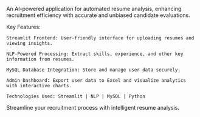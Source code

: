 An AI-powered application for automated resume analysis, enhancing recruitment efficiency with accurate and unbiased candidate evaluations.

Key Features:

    Streamlit Frontend: User-friendly interface for uploading resumes and viewing insights.
    
    NLP-Powered Processing: Extract skills, experience, and other key information from resumes.
    
    MySQL Database Integration: Store and manage user data securely.
    
    Admin Dashboard: Export user data to Excel and visualize analytics with interactive charts.
    
    Technologies Used: Streamlit | NLP | MySQL | Python

Streamline your recruitment process with intelligent resume analysis.
